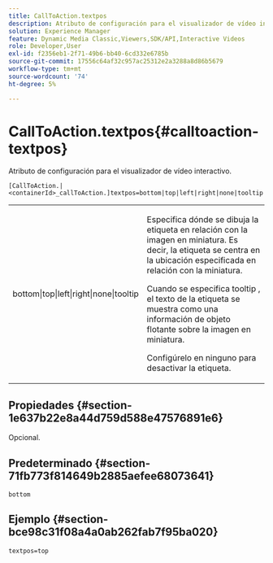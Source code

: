 ```yaml
---
title: CallToAction.textpos
description: Atributo de configuración para el visualizador de vídeo interactivo.
solution: Experience Manager
feature: Dynamic Media Classic,Viewers,SDK/API,Interactive Videos
role: Developer,User
exl-id: f2356eb1-2f71-49b6-bb40-6cd332e6785b
source-git-commit: 17556c64af32c957ac25312e2a3288a8d86b5679
workflow-type: tm+mt
source-wordcount: '74'
ht-degree: 5%

---
```


# CallToAction.textpos{#calltoaction-textpos}

Atributo de configuración para el visualizador de vídeo interactivo.

`[CallToAction.|<containerId>_callToAction.]textpos=bottom|top|left|right|none|tooltip`

<table id="table_441553CD34C94A58A9D7CBF772DEDDB6"> 
 <tbody> 
  <tr> 
   <td colname="col1"> <p> <span class="codeph"> bottom|top|left|right|none|tooltip</span> </p> </td> 
   <td colname="col2"> <p> Especifica dónde se dibuja la etiqueta en relación con la imagen en miniatura. Es decir, la etiqueta se centra en la ubicación especificada en relación con la miniatura. </p> <p>Cuando se especifica <span class="codeph"> tooltip</span> , el texto de la etiqueta se muestra como una información de objeto flotante sobre la imagen en miniatura. </p> <p>Configúrelo en <span class="codeph"> ninguno</span> para desactivar la etiqueta. </p> </td> 
  </tr> 
 </tbody> 
</table>

## Propiedades {#section-1e637b22e8a44d759d588e47576891e6}

Opcional.

## Predeterminado {#section-71fb773f814649b2885aefee68073641}

`bottom`

## Ejemplo {#section-bce98c31f08a4a0ab262fab7f95ba020}

```
textpos=top
```
